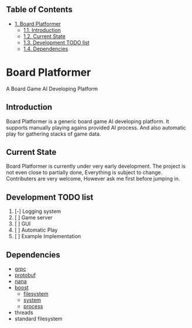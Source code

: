 <div id="table-of-contents">
<h2>Table of Contents</h2>
<div id="text-table-of-contents">
<ul>
<li><a href="#sec-1">1. Board Platformer</a>
<ul>
<li><a href="#sec-1-1">1.1. Introduction</a></li>
<li><a href="#sec-1-2">1.2. Current State</a></li>
<li><a href="#sec-1-3">1.3. Development TODO list</a></li>
<li><a href="#sec-1-4">1.4. Dependencies</a></li>
</ul>
</li>
</ul>
</div>
</div>


# Board Platformer<a id="sec-1" name="sec-1"></a>

A Board Game AI Developing Platform

## Introduction<a id="sec-1-1" name="sec-1-1"></a>

Board Platformer is a generic board game AI developing platform.
It supports manually playing agains provided AI process.
And also automatic play for gathering stacks of game data.

## Current State<a id="sec-1-2" name="sec-1-2"></a>

Board Platformer is currently under very early development.
The project is not even close to partially done, Everything is subject to change.
Contributers are very welcome, However ask me first before jumping in.

## Development TODO list<a id="sec-1-3" name="sec-1-3"></a>

1.  [-] Logging system
2.  [ ] Game server
3.  [ ] GUI
4.  [ ] Automatic Play
5.  [ ] Example Implementation

## Dependencies<a id="sec-1-4" name="sec-1-4"></a>

-   [grpc](https://grpc.io)
-   [protobuf](https://developers.google.com/protocol-buffers/)
-   [nana](http://nanapro.org/en-us/)
-   [boost](http://www.boost.org/)
    -   [filesystem](http://www.boost.org/doc/libs/1_64_0/libs/filesystem/doc/index.htm)
    -   [system](http://www.boost.org/doc/libs/1_64_0/libs/filesystem/doc/index.htm)
    -   [process](http://www.boost.org/doc/libs/1_64_0/doc/html/process.html)
-   threads
-   standard filesystem
